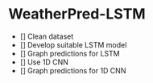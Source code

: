 # WeatherPred-LSTM

* [] Clean dataset
* [] Develop suitable LSTM model
* [] Graph predictions for LSTM
* [] Use 1D CNN
* [] Graph predictions for 1D CNN
